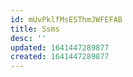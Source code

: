 ```yaml
---
id: mUvPklfMsESThmJWFEFAB
title: Ssms
desc: ''
updated: 1641447289877
created: 1641447289877
---
```


